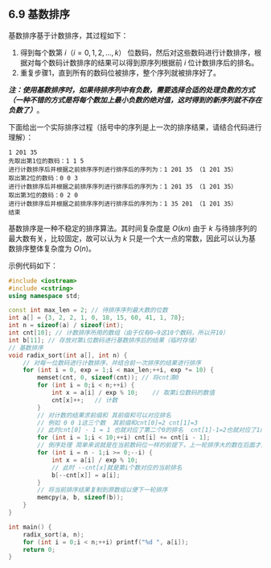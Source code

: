 ## 6.9 基数排序

基数排序基于计数排序，其过程如下：

1. 得到每个数第 $i （i=0,1,2,...,k）$ 位数码，然后对这些数码进行计数排序，根据对每个数码计数排序的结果可以得到原序列根据前 $i$ 位计数排序后的排名。
2. 重复步骤1，直到所有的数码位被排序，整个序列就被排序好了。

***注：使用基数排序时，如果待排序列中有负数，需要选择合适的处理负数的方式（一种不错的方式是将每个数加上最小负数的绝对值，这时得到的新序列就不存在负数了）***。

下面给出一个实际排序过程（括号中的序列是上一次的排序结果，请结合代码进行理解）：

```
1 201 35
先取出第1位的数码：1 1 5
进行计数排序后并根据之前排序序列进行排序后的序列为：1 201 35 （1 201 35）
取出第2位的数码：0 0 3
进行计数排序后并根据之前排序序列进行排序后的序列为：1 201 35 （1 201 35）
取出第3位的数码：0 2 0
进行计数排序后并根据之前排序序列进行排序后的序列为：1 35 201 （1 201 35）
结束
```



基数排序是一种不稳定的排序算法。其时间复杂度是 $O(kn)$ 由于 $k$ 与待排序列的最大数有关，比较固定，故可以认为 $k$ 只是一个大一点的常数，因此可以认为基数排序整体复杂度为 $O(n)$。

示例代码如下：

```c++
#include <iostream>
#include <cstring>
using namespace std;

const int max_len = 2; // 待排序序列最大数的位数
int a[] = {3, 2, 2, 1, 0, 18, 15, 60, 41, 1, 78};
int n = sizeof(a) / sizeof(int);
int cnt[10]; // 计数排序所用的数组（由于仅有0~9这10个数码，所以开10）
int b[11]; // 存放对第i位数码进行基数排序后的结果（临时存储）
// 基数排序
void radix_sort(int a[], int n) {
    // 对每一位数码进行计数排序，并结合前一次排序的结果进行排序
    for (int i = 0, exp = 1;i < max_len;++i, exp *= 10) {
        memset(cnt, 0, sizeof(cnt)); // 将cnt清0
        for (int i = 0;i < n;++i) {
            int x = a[i] / exp % 10;    // 取第i位数码的数值
            cnt[x]++;   // 计数
        }
        // 对计数的结果求前缀和 其前缀和可以对应排名
        // 例如 0 0 1这三个数  其前缀和cnt[0]=2 cnt[1]=3
        // 此时cnt[0] - 1 = 1 也就对应了第二个0的排名  cnt[1]-1=2也就对应了1的排名
        for (int i = 1;i < 10;++i) cnt[i] += cnt[i - 1];
        // 倒序处理 简单来说就是在当前数码位一样的前提下，上一轮排序大的数在后面才能保证基数排序正确性
        for (int i = n - 1;i >= 0;--i) {
            int x = a[i] / exp % 10;
            // 此时 --cnt[x]就是第i个数对应的当前排名
            b[--cnt[x]] = a[i];
        }
        // 将当前排序结果复制到原数组以便下一轮排序
        memcpy(a, b, sizeof(b));
    }
}

int main() {
    radix_sort(a, n);
    for (int i = 0;i < n;++i) printf("%d ", a[i]);
    return 0;
}
```

